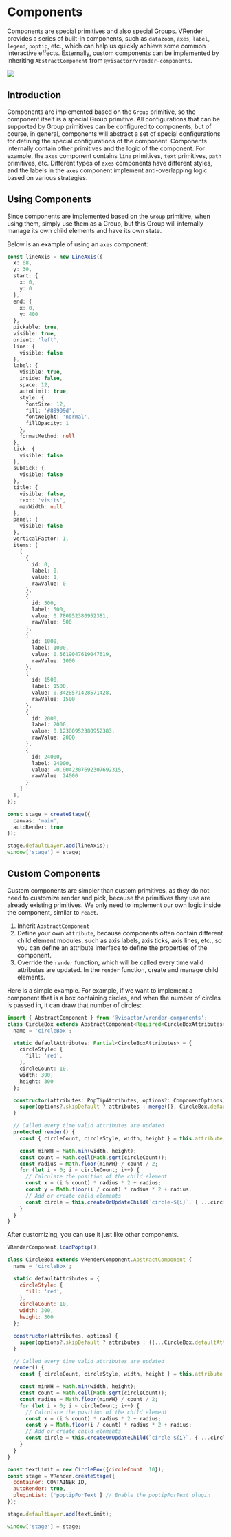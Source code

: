 # Components

Components are special primitives and also special Groups. VRender provides a series of built-in components, such as `datazoom`, `axes`, `label`, `legend`, `poptip`, etc., which can help us quickly achieve some common interactive effects. Externally, custom components can be implemented by inheriting `AbstractComponent` from `@visactor/vrender-components`.

![](https://lf9-dp-fe-cms-tos.byteorg.com/obj/bit-cloud/vrender/vrender-component-intro-all.png)

## Introduction

Components are implemented based on the `Group` primitive, so the component itself is a special Group primitive. All configurations that can be supported by Group primitives can be configured to components, but of course, in general, components will abstract a set of special configurations for defining the special configurations of the component. Components internally contain other primitives and the logic of the component. For example, the `axes` component contains `line` primitives, `text` primitives, `path` primitives, etc. Different types of `axes` components have different styles, and the labels in the `axes` component implement anti-overlapping logic based on various strategies.

## Using Components

Since components are implemented based on the `Group` primitive, when using them, simply use them as a Group, but this Group will internally manage its own child elements and have its own state.

Below is an example of using an `axes` component:
```ts
const lineAxis = new LineAxis({
  x: 68,
  y: 30,
  start: {
    x: 0,
    y: 0
  },
  end: {
    x: 0,
    y: 400
  },
  pickable: true,
  visible: true,
  orient: 'left',
  line: {
    visible: false
  },
  label: {
    visible: true,
    inside: false,
    space: 12,
    autoLimit: true,
    style: {
      fontSize: 12,
      fill: '#89909d',
      fontWeight: 'normal',
      fillOpacity: 1
    },
    formatMethod: null
  },
  tick: {
    visible: false
  },
  subTick: {
    visible: false
  },
  title: {
    visible: false,
    text: 'visits',
    maxWidth: null
  },
  panel: {
    visible: false
  },
  verticalFactor: 1,
  items: [
    [
      {
        id: 0,
        label: 0,
        value: 1,
        rawValue: 0
      },
      {
        id: 500,
        label: 500,
        value: 0.780952380952381,
        rawValue: 500
      },
      {
        id: 1000,
        label: 1000,
        value: 0.5619047619047619,
        rawValue: 1000
      },
      {
        id: 1500,
        label: 1500,
        value: 0.3428571428571428,
        rawValue: 1500
      },
      {
        id: 2000,
        label: 2000,
        value: 0.12380952380952383,
        rawValue: 2000
      },
      {
        id: 24000,
        label: 24000,
        value: -0.0042307692307692315,
        rawValue: 24000
      }
    ]
  ],
});

const stage = createStage({
  canvas: 'main',
  autoRender: true
});

stage.defaultLayer.add(lineAxis);
window['stage'] = stage;
```

## Custom Components

Custom components are simpler than custom primitives, as they do not need to customize render and pick, because the primitives they use are already existing primitives. We only need to implement our own logic inside the component, similar to `react`.

1. Inherit `AbstractComponent`
2. Define your own `attribute`, because components often contain different child element modules, such as axis labels, axis ticks, axis lines, etc., so you can define an attribute interface to define the properties of the component.
3. Override the `render` function, which will be called every time valid attributes are updated. In the `render` function, create and manage child elements.

Here is a simple example. For example, if we want to implement a component that is a box containing circles, and when the number of circles is passed in, it can draw that number of circles:
```ts
import { AbstractComponent } from '@visactor/vrender-components';
class CircleBox extends AbstractComponent<Required<CircleBoxAttributes>> {
  name = 'circleBox';

  static defaultAttributes: Partial<CircleBoxAttributes> = {
    circleStyle: {
      fill: 'red',
    },
    circleCount: 10,
    width: 300,
    height: 300
  };

  constructor(attributes: PopTipAttributes, options?: ComponentOptions) {
    super(options?.skipDefault ? attributes : merge({}, CircleBox.defaultAttributes, attributes));
  }

  // Called every time valid attributes are updated
  protected render() {
    const { circleCount, circleStyle, width, height } = this.attribute;

    const minWH = Math.min(width, height);
    const count = Math.ceil(Math.sqrt(circleCount));
    const radius = Math.floor(minWH) / count / 2;
    for (let i = 0; i < circleCount; i++) {
      // Calculate the position of the child element
      const x = (i % count) * radius * 2 + radius;
      const y = Math.floor(i / count) * radius * 2 + radius;
      // Add or create child elements
      const circle = this.createOrUpdateChild(`circle-${i}`, { ...circleStyle, radius, x, y }, 'circle');
    }
  }
}
```

After customizing, you can use it just like other components.

```javascript livedemo template=vrender
VRenderComponent.loadPoptip();

class CircleBox extends VRenderComponent.AbstractComponent {
  name = 'circleBox';

  static defaultAttributes = {
    circleStyle: {
      fill: 'red',
    },
    circleCount: 10,
    width: 300,
    height: 300
  };

  constructor(attributes, options) {
    super(options?.skipDefault ? attributes : ({...CircleBox.defaultAttributes, ...attributes}));
  }

  // Called every time valid attributes are updated
  render() {
    const { circleCount, circleStyle, width, height } = this.attribute;

    const minWH = Math.min(width, height);
    const count = Math.ceil(Math.sqrt(circleCount));
    const radius = Math.floor(minWH) / count / 2;
    for (let i = 0; i < circleCount; i++) {
      // Calculate the position of the child element
      const x = (i % count) * radius * 2 + radius;
      const y = Math.floor(i / count) * radius * 2 + radius;
      // Add or create child elements
      const circle = this.createOrUpdateChild(`circle-${i}`, { ...circleStyle, radius, x, y }, 'circle');
    }
  }
}

const textLimit = new CircleBox({circleCount: 10});
const stage = VRender.createStage({
  container: CONTAINER_ID,
  autoRender: true,
  pluginList: ['poptipForText'] // Enable the poptipForText plugin
});

stage.defaultLayer.add(textLimit);

window['stage'] = stage;
```
